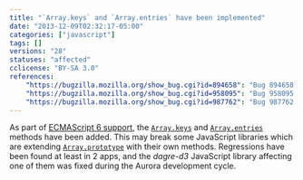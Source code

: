 ```yaml
---
title: "`Array.keys` and `Array.entries` have been implemented"
date: "2013-12-09T02:32:17-05:00"
categories: ["javascript"]
tags: []
versions: "28"
statuses: "affected"
cclicense: "BY-SA 3.0"
references:
    "https://bugzilla.mozilla.org/show_bug.cgi?id=894658": "Bug 894658 – Implement ES6 Array.prototype.{keys, entries}"
    "https://bugzilla.mozilla.org/show_bug.cgi?id=958095": "Bug 958095 – Array.prototype.keys() breaks web apps, e.g. dagre-d3"
    "https://bugzilla.mozilla.org/show_bug.cgi?id=987762": "Bug 987762 – Firefox 28.0 javascript xhr raw response object (from json API) has a property \'entries\' which is a [native code] function"
---
```

As part of [ECMAScript 6 support](https://developer.mozilla.org/en-US/docs/Web/JavaScript/ECMAScript_6_support_in_Mozilla), the [`Array.keys`](https://developer.mozilla.org/en-US/docs/Web/JavaScript/Reference/Global_Objects/Array/keys) and [`Array.entries`](https://developer.mozilla.org/en-US/docs/Web/JavaScript/Reference/Global_Objects/Array/entries) methods have been added. This may break some JavaScript libraries which are extending [`Array.prototype`](https://developer.mozilla.org/en-US/docs/Web/JavaScript/Reference/Global_Objects/Array/prototype) with their own methods. Regressions have been found at least in 2 apps, and the *dagre-d3* JavaScript library affecting one of them was fixed during the Aurora development cycle.
